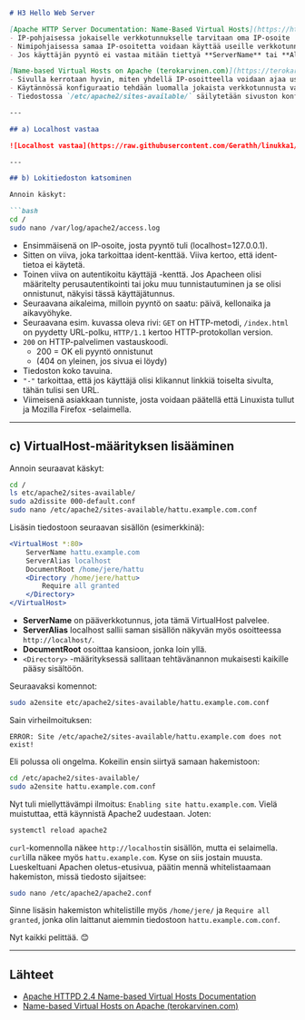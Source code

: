 ```md
# H3 Hello Web Server

[Apache HTTP Server Documentation: Name-Based Virtual Hosts](https://httpd.apache.org/docs/2.4/vhosts/name-based.html)  
- IP-pohjaisessa jokaiselle verkkotunnukselle tarvitaan oma IP-osoite  
- Nimipohjaisessa samaa IP-osoitetta voidaan käyttää useille verkkotunnuksille  
- Jos käyttäjän pyyntö ei vastaa mitään tiettyä **ServerName** tai **Alias** -määritystä, niin käytetään ensimmäistä VirtualHostia, joka vastaa IP:hen ja porttiin; eli ensimmäinen VirtualHost toimii oletuspalveluna.

[Name-based Virtual Hosts on Apache (terokarvinen.com)](https://terokarvinen.com/2018/04/10/name-based-virtual-hosts-on-apache-multiple-websites-to-single-ip-address/)  
- Sivulla kerrotaan hyvin, miten yhdellä IP-osoitteella voidaan ajaa useita verkkotunnuksia Apachen avulla.  
- Käytännössä konfiguraatio tehdään luomalla jokaista verkkotunnusta varten oma VirtualHost-asetus. Siinä määritellään **ServerName**, **ServerAlias** ja **DocumentRoot**.  
- Tiedostossa `/etc/apache2/sites-available/` säilytetään sivuston konfiguraatio. Tämän jälkeen sivusto aktivoidaan komennolla `a2ensite` ja Apache käynnistetään uudelleen.

---

## a) Localhost vastaa

![Localhost vastaa](https://raw.githubusercontent.com/Gerathh/linukka1/main/h31.png)

---

## b) Lokitiedoston katsominen

Annoin käskyt:

```bash
cd /
sudo nano /var/log/apache2/access.log
```

- Ensimmäisenä on IP-osoite, josta pyyntö tuli (localhost=127.0.0.1).  
- Sitten on viiva, joka tarkoittaa ident-kenttää. Viiva kertoo, että ident-tietoa ei käytetä.  
- Toinen viiva on autentikoitu käyttäjä -kenttä. Jos Apacheen olisi määritelty perusautentikointi tai joku muu tunnistautuminen ja se olisi onnistunut, näkyisi tässä käyttäjätunnus.  
- Seuraavana aikaleima, milloin pyyntö on saatu: päivä, kellonaika ja aikavyöhyke.  
- Seuraavana esim. kuvassa oleva rivi: `GET` on HTTP-metodi, `/index.html` on pyydetty URL-polku, `HTTP/1.1` kertoo HTTP-protokollan version.  
- `200` on HTTP-palvelimen vastauskoodi.  
  - 200 = OK eli pyyntö onnistunut  
  - (404 on yleinen, jos sivua ei löydy)  
- Tiedoston koko tavuina.  
- `"-"` tarkoittaa, että jos käyttäjä olisi klikannut linkkiä toiselta sivulta, tähän tulisi sen URL.  
- Viimeisenä asiakkaan tunniste, josta voidaan päätellä että Linuxista tullut ja Mozilla Firefox -selaimella.

---

## c) VirtualHost-määrityksen lisääminen

Annoin seuraavat käskyt:

```bash
cd /
ls etc/apache2/sites-available/
sudo a2dissite 000-default.conf
sudo nano /etc/apache2/sites-available/hattu.example.com.conf
```

Lisäsin tiedostoon seuraavan sisällön (esimerkkinä):

```apache
<VirtualHost *:80>
    ServerName hattu.example.com
    ServerAlias localhost
    DocumentRoot /home/jere/hattu
    <Directory /home/jere/hattu>
        Require all granted
    </Directory>
</VirtualHost>
```

- **ServerName** on pääverkkotunnus, jota tämä VirtualHost palvelee.  
- **ServerAlias** localhost sallii saman sisällön näkyvän myös osoitteessa `http://localhost/`.  
- **DocumentRoot** osoittaa kansioon, jonka loin yllä.  
- `<Directory>` -määrityksessä sallitaan tehtävänannon mukaisesti kaikille pääsy sisältöön.

Seuraavaksi komennot:

```bash
sudo a2ensite etc/apache2/sites-available/hattu.example.com.conf
```

Sain virheilmoituksen:

```
ERROR: Site /etc/apache2/sites-available/hattu.example.com does not exist!
```

Eli polussa oli ongelma. Kokeilin ensin siirtyä samaan hakemistoon:

```bash
cd /etc/apache2/sites-available/
sudo a2ensite hattu.example.com.conf
```

Nyt tuli miellyttävämpi ilmoitus: `Enabling site hattu.example.com`. Vielä muistuttaa, että käynnistä Apache2 uudestaan. Joten:

```bash
systemctl reload apache2
```

`curl`-komennolla näkee `http://localhost`in sisällön, mutta ei selaimella. `curl`illa näkee myös `hattu.example.com`. Kyse on siis jostain muusta. Lueskeltuani Apachen oletus-etusivua, päätin mennä whitelistaamaan hakemiston, missä tiedosto sijaitsee:

```bash
sudo nano /etc/apache2/apache2.conf
```

Sinne lisäsin hakemiston whitelistille myös `/home/jere/` ja `Require all granted`, jonka olin laittanut aiemmin tiedostoon `hattu.example.com.conf`.

Nyt kaikki pelittää. 😊

---

## Lähteet

- [Apache HTTPD 2.4 Name-based Virtual Hosts Documentation](https://httpd.apache.org/docs/2.4/vhosts/name-based.html)  
- [Name-based Virtual Hosts on Apache (terokarvinen.com)](https://terokarvinen.com/2018/04/10/name-based-virtual-hosts-on-apache-multiple-websites-to-single-ip-address/)
```
